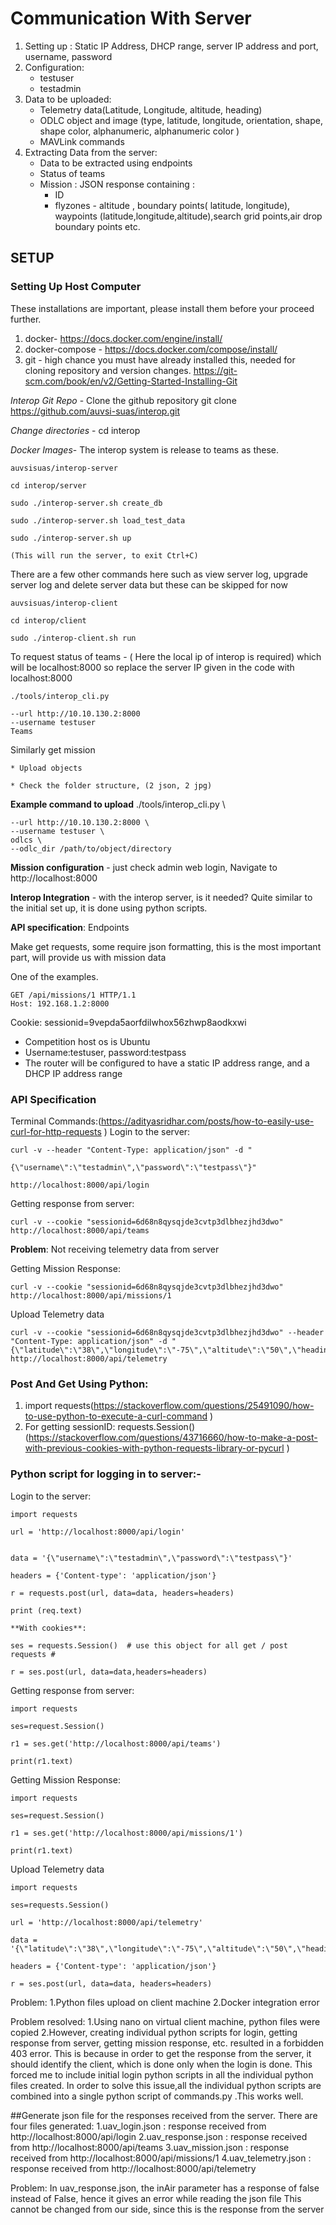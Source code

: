 # Communication With Server
1. Setting up : Static IP Address, DHCP range, server IP address and port, username, password
2. Configuration:
	* testuser
	* testadmin
3. Data to be uploaded:
	* Telemetry data(Latitude, Longitude, altitude, heading)
	* ODLC object and image (type, latitude, longitude, orientation, shape,
	  shape color, alphanumeric, alphanumeric color )
	* MAVLink commands
4. Extracting Data from the server:
	* Data to be extracted using endpoints
	* Status of teams
	* Mission : JSON response containing :
		* ID
		* flyzones - altitude , boundary points( latitude, longitude), waypoints (latitude,longitude,altitude),search grid points,air drop boundary points etc.

## SETUP
### Setting Up Host Computer

These installations are important, please install them before your proceed further.
1. docker- https://docs.docker.com/engine/install/
2. docker-compose - https://docs.docker.com/compose/install/
3. git - high chance you must have already installed this, needed for cloning repository and version changes. https://git-scm.com/book/en/v2/Getting-Started-Installing-Git


*Interop Git Repo* - Clone the github repository git clone https://github.com/auvsi-suas/interop.git

*Change directories* - cd interop

*Docker Images*- The interop system is release to teams as these.

	auvsisuas/interop-server

	cd interop/server

	sudo ./interop-server.sh create_db

	sudo ./interop-server.sh load_test_data

	sudo ./interop-server.sh up

	(This will run the server, to exit Ctrl+C)


There are a few other commands here such as view server log, upgrade server log and delete server data but these can be skipped for now


	auvsisuas/interop-client

	cd interop/client

	sudo ./interop-client.sh run

To request status of teams - ( Here the local ip of interop is required) which will be localhost:8000 so replace the server IP given in the code with localhost:8000


	./tools/interop_cli.py 

	--url http://10.10.130.2:8000 
	--username testuser
	Teams

Similarly get mission

	* Upload objects

	* Check the folder structure, (2 json, 2 jpg)

**Example command to upload**
./tools/interop_cli.py \

    --url http://10.10.130.2:8000 \
    --username testuser \
    odlcs \
    --odlc_dir /path/to/object/directory


**Mission configuration** - just check admin web login, Navigate to http://localhost:8000

**Interop Integration** - with the interop server, is it needed? Quite similar to the initial set up, it is done using python scripts.


**API specification**:
Endpoints

Make get requests, some require json formatting, this is the most important part, will provide us with mission data

One of the examples.

	GET /api/missions/1 HTTP/1.1
	Host: 192.168.1.2:8000

Cookie: sessionid=9vepda5aorfdilwhox56zhwp8aodkxwi

* Competition host os is Ubuntu
* Username:testuser, password:testpass
* The router will be configured to have a static IP address range, and a DHCP IP address range

### API Specification
Terminal Commands:(https://adityasridhar.com/posts/how-to-easily-use-curl-for-http-requests )
Login to the server:

	curl -v --header "Content-Type: application/json" -d "

	{\"username\":\"testadmin\",\"password\":\"testpass\"}" 

	http://localhost:8000/api/login

Getting response from server:

	curl -v --cookie "sessionid=6d68n8qysqjde3cvtp3dlbhezjhd3dwo" http://localhost:8000/api/teams
**Problem**: Not receiving telemetry data from server

Getting Mission Response:

	curl -v --cookie "sessionid=6d68n8qysqjde3cvtp3dlbhezjhd3dwo" http://localhost:8000/api/missions/1

Upload Telemetry data

	curl -v --cookie "sessionid=6d68n8qysqjde3cvtp3dlbhezjhd3dwo" --header "Content-Type: application/json" -d "{\"latitude\":\"38\",\"longitude\":\"-75\",\"altitude\":\"50\",\"heading\":\"90\"}" http://localhost:8000/api/telemetry

### Post And Get Using Python:

1. import requests(https://stackoverflow.com/questions/25491090/how-to-use-python-to-execute-a-curl-command )
2. For getting sessionID: requests.Session() (https://stackoverflow.com/questions/43716660/how-to-make-a-post-with-previous-cookies-with-python-requests-library-or-pycurl )

### Python script for logging in to server:-
Login to the server:
	

	import requests

	url = 'http://localhost:8000/api/login'
	

	data = '{\"username\":\"testadmin\",\"password\":\"testpass\"}'

	headers = {'Content-type': 'application/json'}

	r = requests.post(url, data=data, headers=headers) 	

	print (req.text)

	**With cookies**:

	ses = requests.Session()  # use this object for all get / post requests #

	r = ses.post(url, data=data,headers=headers)

Getting response from server:

	import requests

	ses=request.Session()

	r1 = ses.get('http://localhost:8000/api/teams')

	print(r1.text)

Getting Mission Response:

	import requests

	ses=request.Session()

	r1 = ses.get('http://localhost:8000/api/missions/1')

	print(r1.text)

Upload Telemetry data

	import requests

	ses=requests.Session()

	url = 'http://localhost:8000/api/telemetry'

	data = '{\"latitude\":\"38\",\"longitude\":\"-75\",\"altitude\":\"50\",\"heading\":\"90\"}'

	headers = {'Content-type': 'application/json'}

	r = ses.post(url, data=data, headers=headers)
	
Problem:
1.Python files upload on client machine
2.Docker integration error

Problem resolved:
1.Using nano on virtual client machine, python files were copied
2.However, creating individual python scripts for login, getting response from server, getting mission response, etc. resulted in a forbidden 403 error. This is because in order to get the response from the server,  it should identify the client, which is done only when the login is done. This forced me to include initial login python scripts in all the individual python files created. In order to solve this issue,all the individual python scripts are combined into a single python script of commands.py .This works well.

##Generate json file for the responses received from the server.
There are four files generated:
1.uav_login.json : response received from http://localhost:8000/api/login 
2.uav_response.json : response received from http://localhost:8000/api/teams 
3.uav_mission.json : response received from http://localhost:8000/api/missions/1 
4.uav_telemetry.json : response received from http://localhost:8000/api/telemetry

Problem: In uav_response.json, the inAir parameter has a response of false instead of False, hence it gives an error while reading the json file
This cannot be changed from our side, since this is the response from the server

